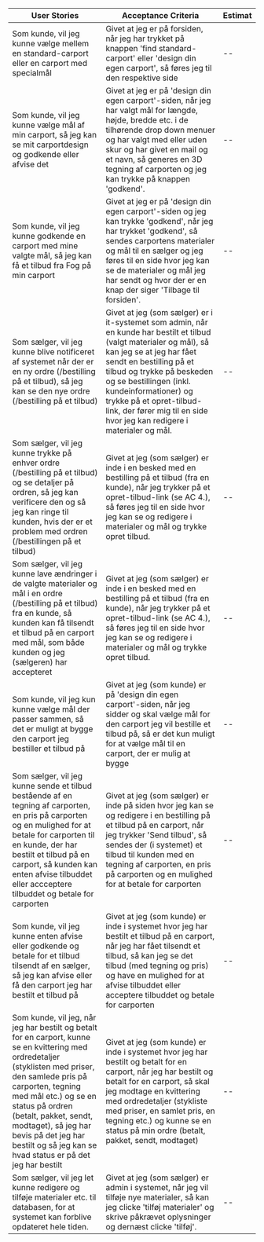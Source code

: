 | User Stories                                                                                                                                                                                                                                                                                                                                        | Acceptance Criteria                                                                                                                                                                                                                                                                                                                                            | Estimat |
|-----------------------------------------------------------------------------------------------------------------------------------------------------------------------------------------------------------------------------------------------------------------------------------------------------------------------------------------------------|----------------------------------------------------------------------------------------------------------------------------------------------------------------------------------------------------------------------------------------------------------------------------------------------------------------------------------------------------------------|---------|
| Som kunde, vil jeg kunne vælge mellem en standard-carport eller en carport med specialmål                                                                                                                                                                                                                                                           | Givet at jeg er på forsiden, når jeg har trykket på knappen 'find standard-carport' eller 'design din egen carport', så føres jeg til den respektive side                                                                                                                                                                                                      | --      |
| Som kunde, vil jeg kunne vælge mål af min carport, så jeg kan se mit carportdesign og godkende eller afvise det                                                                                                                                                                                                                                     | Givet at jeg er på 'design din egen carport'-siden, når jeg har valgt mål for længde, højde, bredde etc. i de tilhørende drop down menuer og har valgt med eller uden skur og har givet en mail og et navn, så generes en 3D tegning af carporten og jeg kan trykke på knappen 'godkend'.                                                                      | --      |
| Som kunde, vil jeg kunne godkende en carport med mine valgte mål, så jeg kan få et tilbud fra Fog på min carport                                                                                                                                                                                                                                    | Givet at jeg er på 'design din egen carport'-siden og jeg kan trykke 'godkend', når jeg har trykket 'godkend', så sendes carportens materialer og mål til en sælger og jeg føres til en side hvor jeg kan se de materialer og mål jeg har sendt og hvor der er en knap der siger 'Tilbage til forsiden'.                                                       | --      |
| Som sælger, vil jeg kunne blive notificeret af systemet når der er en ny ordre (/bestilling på et tilbud), så jeg kan se den nye ordre (/bestilling på et tilbud)                                                                                                                                                                                   | Givet at jeg (som sælger) er i it-systemet som admin, når en kunde har bestilt et tilbud (valgt materialer og mål), så kan jeg se at jeg har fået sendt en bestilling på et tilbud og trykke på beskeden og se bestillingen (inkl. kundeinformationer) og trykke på et opret-tilbud-link, der fører mig til en side hvor jeg kan redigere i materialer og mål. | --      |
| Som sælger, vil jeg kunne trykke på enhver ordre (/bestilling på et tilbud) og se detaljer på ordren, så jeg kan verificere den og så jeg kan ringe til kunden, hvis der er et problem med ordren (/bestillingen på et tilbud)                                                                                                                      | Givet at jeg (som sælger) er inde i en besked med en bestilling på et tilbud (fra en kunde), når jeg trykker på et opret-tilbud-link (se AC 4.), så føres jeg til en side hvor jeg kan se og redigere i materialer og mål og trykke opret tilbud.                                                                                                              | --      |
| Som sælger, vil jeg kunne lave ændringer i de valgte materialer og mål i en ordre (/bestilling på et tilbud) fra en kunde, så kunden kan få tilsendt et tilbud på en carport med mål, som både kunden og jeg (sælgeren) har accepteret                                                                                                              | Givet at jeg (som sælger) er inde i en besked med en bestilling på et tilbud (fra en kunde), når jeg trykker på et opret-tilbud-link (se AC 4.), så føres jeg til en side hvor jeg kan se og redigere i materialer og mål og trykke opret tilbud.                                                                                                              | --      |
| Som kunde, vil jeg kun kunne vælge mål der passer sammen, så det er muligt at bygge den carport jeg bestiller et tilbud på                                                                                                                                                                                                                          | Givet at jeg (som kunde) er på 'design din egen carport'-siden, når jeg sidder og skal vælge mål for den carport jeg vil bestille et tilbud på, så er det kun muligt for at vælge mål til en carport, der er mulig at bygge                                                                                                                                    | --      |
| Som sælger, vil jeg kunne sende et tilbud bestående af en tegning af carporten, en pris på carporten og en mulighed for at betale for carporten til en kunde, der har bestilt et tilbud på en carport, så kunden kan enten afvise tilbuddet eller accceptere tilbuddet og betale for carporten                                                      | Givet at jeg (som sælger) er inde på siden hvor jeg kan se og redigere i en bestilling på et tilbud på en carport, når jeg trykker 'Send tilbud', så sendes der (i systemet) et tilbud til kunden med en tegning af carporten, en pris på carporten og en mulighed for at betale for carporten                                                                 | --      |
| Som kunde, vil jeg kunne enten afvise eller godkende og betale for et tilbud tilsendt af en sælger, så jeg kan afvise eller få den carport jeg har bestilt et tilbud på                                                                                                                                                                             | Givet at jeg (som kunde) er inde i systemet hvor jeg har bestilt et tilbud på en carport, når jeg har fået tilsendt et tilbud, så kan jeg se det tilbud (med tegning og pris) og have en mulighed for at afvise tilbuddet eller acceptere tilbuddet og betale for carporten                                                                                    | --      |
| Som kunde, vil jeg, når jeg har bestilt og betalt for en carport, kunne se en kvittering med ordredetaljer (styklisten med priser, den samlede pris på carporten, tegning med mål etc.) og se en status på ordren (betalt, pakket, sendt, modtaget), så jeg har bevis på det jeg har bestilt og så jeg kan se hvad status er på det jeg har bestilt | Givet at jeg (som kunde) er inde i systemet hvor jeg har bestilt og betalt for en carport, når jeg har bestilt og betalt for en carport, så skal jeg modtage en kvittering med ordredetaljer (stykliste med priser, en samlet pris, en tegning etc.) og kunne se en status på min ordre (betalt, pakket, sendt, modtaget)                                      | --      |
| Som sælger, vil jeg let kunne redigere og tilføje materialer etc. til databasen, for at systemet kan forblive opdateret hele tiden.                                                                                                                                                                                                                 | Givet at jeg (som sælger) er admin i systemet, når jeg vil tilføje nye materialer, så kan jeg clicke 'tilføj materialer' og skrive påkrævet oplysninger  og dernæst clicke 'tilføj'.                                                                                                                                                                           | --      |
